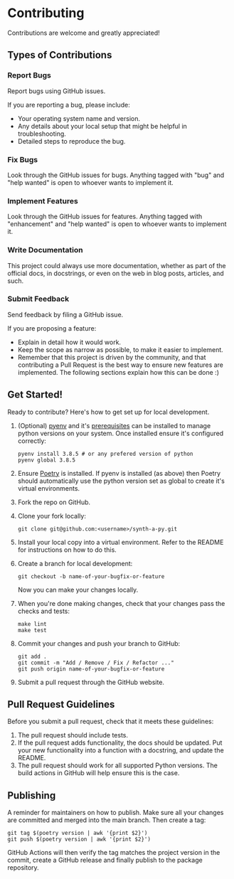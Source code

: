 # Contributing

Contributions are welcome and greatly appreciated!

## Types of Contributions

### Report Bugs

Report bugs using GitHub issues.

If you are reporting a bug, please include:
- Your operating system name and version.
- Any details about your local setup that might be helpful in troubleshooting.
- Detailed steps to reproduce the bug.

### Fix Bugs

Look through the GitHub issues for bugs. Anything tagged with "bug" and "help wanted" is open to whoever wants to implement it.

### Implement Features

Look through the GitHub issues for features. Anything tagged with "enhancement" and "help wanted" is open to whoever wants to implement it.

### Write Documentation

This project could always use more documentation, whether as part of the official docs, in docstrings, or even on the web in blog posts, articles, and such.

### Submit Feedback

Send feedback by filing a GitHub issue.

If you are proposing a feature:
- Explain in detail how it would work.
- Keep the scope as narrow as possible, to make it easier to implement.
- Remember that this project is driven by the community, and that contributing a Pull Request is the best way to ensure new features are implemented. The following sections explain how this can be done :)

## Get Started!

Ready to contribute? Here's how to get set up for local development.

1.  (Optional) [pyenv](https://github.com/pyenv/pyenv-installer) and it's
    [prerequisites](https://github.com/pyenv/pyenv/wiki/Common-build-problems#prerequisites)
    can be installed to manage python versions on your system. Once installed
    ensure it's configured correctly:
    ```shell script
    pyenv install 3.8.5 # or any prefered version of python
    pyenv global 3.8.5
    ```

2.  Ensure [Poetry](https://python-poetry.org/docs/#installation) is installed. If pyenv
    is installed (as above) then Poetry should automatically use the python version set as
    global to create it's virtual environments.

3.  Fork the repo on GitHub.

4.  Clone your fork locally:
    ```shell script
    git clone git@github.com:<username>/synth-a-py.git
    ```

5.  Install your local copy into a virtual environment. Refer to the
    README for instructions on how to do this.

6.  Create a branch for local development:
    ```shell script
    git checkout -b name-of-your-bugfix-or-feature
    ```
    Now you can make your changes locally.

7.  When you're done making changes, check that your changes pass the checks and tests:
    ```shell script
    make lint
    make test
    ```

8.  Commit your changes and push your branch to GitHub:
    ```shell script
    git add .
    git commit -m "Add / Remove / Fix / Refactor ..."
    git push origin name-of-your-bugfix-or-feature
    ```

9.  Submit a pull request through the GitHub website.

## Pull Request Guidelines

Before you submit a pull request, check that it meets these guidelines:

1.  The pull request should include tests.
2.  If the pull request adds functionality, the docs should be updated. Put your new functionality into a function with a docstring, and update the README.
3.  The pull request should work for all supported Python versions. The build actions in GitHub will help ensure this is the case.

## Publishing

A reminder for maintainers on how to publish. Make sure all your changes are committed and merged into the main branch. Then create a tag:
```shell script
git tag $(poetry version | awk '{print $2}')
git push $(poetry version | awk '{print $2}')
```
GitHub Actions will then verify the tag matches the project version in the commit, create a GitHub release and finally publish to the package repository.
